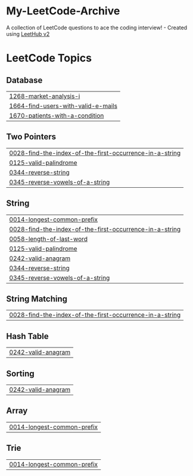 # My-LeetCode-Archive
A collection of LeetCode questions to ace the coding interview! - Created using [LeetHub v2](https://github.com/arunbhardwaj/LeetHub-2.0)

<!---LeetCode Topics Start-->
# LeetCode Topics
## Database
|  |
| ------- |
| [1268-market-analysis-i](https://github.com/suraj02452/My-LeetCode-Archive/tree/master/1268-market-analysis-i) |
| [1664-find-users-with-valid-e-mails](https://github.com/suraj02452/My-LeetCode-Archive/tree/master/1664-find-users-with-valid-e-mails) |
| [1670-patients-with-a-condition](https://github.com/suraj02452/My-LeetCode-Archive/tree/master/1670-patients-with-a-condition) |
## Two Pointers
|  |
| ------- |
| [0028-find-the-index-of-the-first-occurrence-in-a-string](https://github.com/suraj02452/My-LeetCode-Archive/tree/master/0028-find-the-index-of-the-first-occurrence-in-a-string) |
| [0125-valid-palindrome](https://github.com/suraj02452/My-LeetCode-Archive/tree/master/0125-valid-palindrome) |
| [0344-reverse-string](https://github.com/suraj02452/My-LeetCode-Archive/tree/master/0344-reverse-string) |
| [0345-reverse-vowels-of-a-string](https://github.com/suraj02452/My-LeetCode-Archive/tree/master/0345-reverse-vowels-of-a-string) |
## String
|  |
| ------- |
| [0014-longest-common-prefix](https://github.com/suraj02452/My-LeetCode-Archive/tree/master/0014-longest-common-prefix) |
| [0028-find-the-index-of-the-first-occurrence-in-a-string](https://github.com/suraj02452/My-LeetCode-Archive/tree/master/0028-find-the-index-of-the-first-occurrence-in-a-string) |
| [0058-length-of-last-word](https://github.com/suraj02452/My-LeetCode-Archive/tree/master/0058-length-of-last-word) |
| [0125-valid-palindrome](https://github.com/suraj02452/My-LeetCode-Archive/tree/master/0125-valid-palindrome) |
| [0242-valid-anagram](https://github.com/suraj02452/My-LeetCode-Archive/tree/master/0242-valid-anagram) |
| [0344-reverse-string](https://github.com/suraj02452/My-LeetCode-Archive/tree/master/0344-reverse-string) |
| [0345-reverse-vowels-of-a-string](https://github.com/suraj02452/My-LeetCode-Archive/tree/master/0345-reverse-vowels-of-a-string) |
## String Matching
|  |
| ------- |
| [0028-find-the-index-of-the-first-occurrence-in-a-string](https://github.com/suraj02452/My-LeetCode-Archive/tree/master/0028-find-the-index-of-the-first-occurrence-in-a-string) |
## Hash Table
|  |
| ------- |
| [0242-valid-anagram](https://github.com/suraj02452/My-LeetCode-Archive/tree/master/0242-valid-anagram) |
## Sorting
|  |
| ------- |
| [0242-valid-anagram](https://github.com/suraj02452/My-LeetCode-Archive/tree/master/0242-valid-anagram) |
## Array
|  |
| ------- |
| [0014-longest-common-prefix](https://github.com/suraj02452/My-LeetCode-Archive/tree/master/0014-longest-common-prefix) |
## Trie
|  |
| ------- |
| [0014-longest-common-prefix](https://github.com/suraj02452/My-LeetCode-Archive/tree/master/0014-longest-common-prefix) |
<!---LeetCode Topics End-->